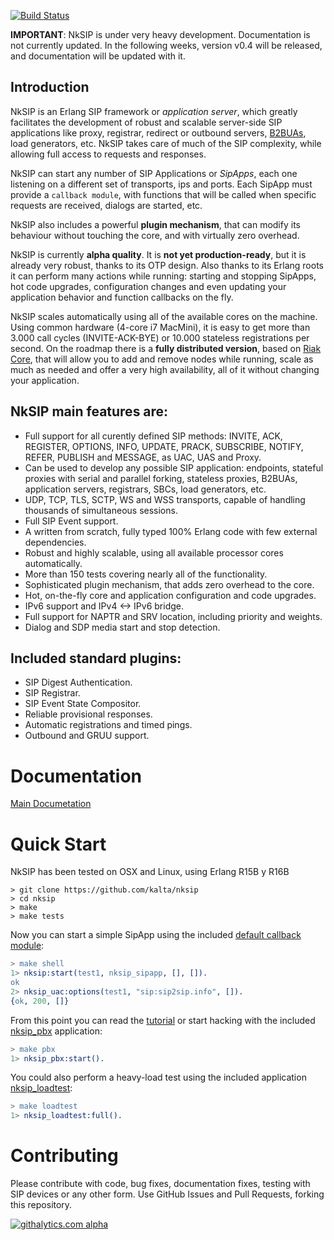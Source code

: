 [![Build Status](https://travis-ci.org/kalta/nksip.png?branch=master)](https://travis-ci.org/kalta/nksip)

**IMPORTANT**: NkSIP is under very heavy development. Documentation is not currently updated. In the following weeks, version v0.4 will be released, and documentation will be updated with it.


## Introduction

NkSIP is an Erlang SIP framework or _application server_, which greatly facilitates the development of robust and scalable server-side SIP applications like proxy, registrar, redirect or outbound servers, [B2BUAs](http://en.wikipedia.org/wiki/Back-to-back_user_agent), load generators, etc. NkSIP takes care of much of the SIP complexity, while allowing full access to requests and responses. 

NkSIP can start any number of SIP Applications or _SipApps_, each one listening on a different set of transports, ips and ports. Each SipApp must provide a `callback module`, with functions that will be called when specific requests are received, dialogs are started, etc.

NkSIP also includes a powerful **plugin mechanism**, that can modify its behaviour without touching the core, and with virtually zero overhead.

NkSIP is currently **alpha quality**. It is **not yet production-ready**, but it is already very robust, thanks to its OTP design. Also thanks to its Erlang roots it can perform many actions while running: starting and stopping SipApps, hot code upgrades, configuration changes and even updating your application behavior and  function callbacks on the fly.

NkSIP scales automatically using all of the available cores on the machine. Using common hardware (4-core i7 MacMini), it is easy to get more than 3.000 call cycles (INVITE-ACK-BYE) or 10.000 stateless registrations per second. On the roadmap there is a **fully distributed version**, based on [Riak Core](https://github.com/basho/riak_core), that will allow you to add and remove nodes while running, scale as much as needed and offer a very high availability, all of it without changing your application.


## NkSIP main features are:
* Full support for all curently defined SIP methods: INVITE, ACK, REGISTER, OPTIONS, INFO, UPDATE, PRACK, SUBSCRIBE, NOTIFY, REFER, PUBLISH and MESSAGE, as UAC, UAS and Proxy.
* Can be used to develop any possible SIP application: endpoints, stateful proxies with serial and parallel forking, stateless proxies, B2BUAs, application servers, registrars, SBCs, load generators, etc. 
* UDP, TCP, TLS, SCTP, WS and WSS transports, capable of handling thousands of simultaneous sessions.
* Full SIP Event support.
* A written from scratch, fully typed 100% Erlang code with few external dependencies.
* Robust and highly scalable, using all available processor cores automatically.
* More than 150 tests covering nearly all of the functionality.
* Sophisticated plugin mechanism, that adds zero overhead to the core.
* Hot, on-the-fly core and application configuration and code upgrades.
* IPv6 support and IPv4 <-> IPv6 bridge.
* Full support for NAPTR and SRV location, including priority and weights.
* Dialog and SDP media start and stop detection.

## Included standard plugins:
* SIP Digest Authentication.
* SIP Registrar.
* SIP Event State Compositor.
* Reliable provisional responses.
* Automatic registrations and timed pings.
* Outbound and GRUU support.


# Documentation

[Main Documetation](doc/README.md)


# Quick Start

NkSIP has been tested on OSX and Linux, using Erlang R15B y R16B

```
> git clone https://github.com/kalta/nksip
> cd nksip
> make
> make tests
```

Now you can start a simple SipApp using the included [default callback module](src/nksip_sipapp.erl):
```erlang
> make shell
1> nksip:start(test1, nksip_sipapp, [], []).
ok
2> nksip_uac:options(test1, "sip:sip2sip.info", []).
{ok, 200, []}
```
 
From this point you can read the [tutorial](doc/TUTORIAL.md) or start hacking with the included [nksip_pbx](http://kalta.github.io/nksip/docs/v0.1.0/nksip_pbx/index.html) application:
```erlang
> make pbx
1> nksip_pbx:start().
```

You could also perform a heavy-load test using the included application [nksip_loadtest](http://kalta.github.io/nksip/docs/v0.1.0/nksip_loadtest/index.html):
```erlang
> make loadtest
1> nksip_loadtest:full().
```

# Contributing

Please contribute with code, bug fixes, documentation fixes, testing with SIP devices or any other form. Use 
GitHub Issues and Pull Requests, forking this repository.


[![githalytics.com alpha](https://cruel-carlota.pagodabox.com/eaae4b01a225feae6da3b7142c17d8c0 "githalytics.com")](http://githalytics.com/kalta/nksip)
